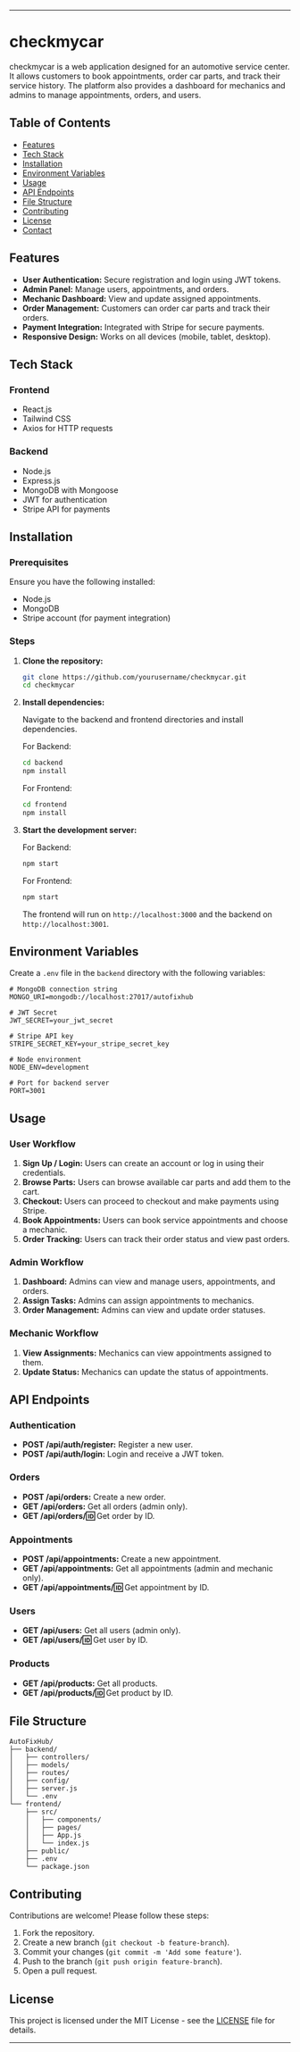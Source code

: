 
---

# checkmycar

checkmycar is a web application designed for an automotive service center. It allows customers to book appointments, order car parts, and track their service history. The platform also provides a dashboard for mechanics and admins to manage appointments, orders, and users.

## Table of Contents

- [Features](#features)
- [Tech Stack](#tech-stack)
- [Installation](#installation)
- [Environment Variables](#environment-variables)
- [Usage](#usage)
- [API Endpoints](#api-endpoints)
- [File Structure](#file-structure)
- [Contributing](#contributing)
- [License](#license)
- [Contact](#contact)

## Features

- **User Authentication:** Secure registration and login using JWT tokens.
- **Admin Panel:** Manage users, appointments, and orders.
- **Mechanic Dashboard:** View and update assigned appointments.
- **Order Management:** Customers can order car parts and track their orders.
- **Payment Integration:** Integrated with Stripe for secure payments.
- **Responsive Design:** Works on all devices (mobile, tablet, desktop).

## Tech Stack

### Frontend
- React.js
- Tailwind CSS
- Axios for HTTP requests

### Backend
- Node.js
- Express.js
- MongoDB with Mongoose
- JWT for authentication
- Stripe API for payments

## Installation

### Prerequisites

Ensure you have the following installed:
- Node.js
- MongoDB
- Stripe account (for payment integration)

### Steps

1. **Clone the repository:**
   ```bash
   git clone https://github.com/yourusername/checkmycar.git
   cd checkmycar
   ```

2. **Install dependencies:**

   Navigate to the backend and frontend directories and install dependencies.

   For Backend:
   ```bash
   cd backend
   npm install
   ```

   For Frontend:
   ```bash
   cd frontend
   npm install
   ```

3. **Start the development server:**

   For Backend:
   ```bash
   npm start
   ```

   For Frontend:
   ```bash
   npm start
   ```

   The frontend will run on `http://localhost:3000` and the backend on `http://localhost:3001`.

## Environment Variables

Create a `.env` file in the `backend` directory with the following variables:

```env
# MongoDB connection string
MONGO_URI=mongodb://localhost:27017/autofixhub

# JWT Secret
JWT_SECRET=your_jwt_secret

# Stripe API key
STRIPE_SECRET_KEY=your_stripe_secret_key

# Node environment
NODE_ENV=development

# Port for backend server
PORT=3001
```

## Usage

### User Workflow
1. **Sign Up / Login:** Users can create an account or log in using their credentials.
2. **Browse Parts:** Users can browse available car parts and add them to the cart.
3. **Checkout:** Users can proceed to checkout and make payments using Stripe.
4. **Book Appointments:** Users can book service appointments and choose a mechanic.
5. **Order Tracking:** Users can track their order status and view past orders.

### Admin Workflow
1. **Dashboard:** Admins can view and manage users, appointments, and orders.
2. **Assign Tasks:** Admins can assign appointments to mechanics.
3. **Order Management:** Admins can view and update order statuses.

### Mechanic Workflow
1. **View Assignments:** Mechanics can view appointments assigned to them.
2. **Update Status:** Mechanics can update the status of appointments.

## API Endpoints

### Authentication
- **POST /api/auth/register:** Register a new user.
- **POST /api/auth/login:** Login and receive a JWT token.

### Orders
- **POST /api/orders:** Create a new order.
- **GET /api/orders:** Get all orders (admin only).
- **GET /api/orders/:id:** Get order by ID.

### Appointments
- **POST /api/appointments:** Create a new appointment.
- **GET /api/appointments:** Get all appointments (admin and mechanic only).
- **GET /api/appointments/:id:** Get appointment by ID.

### Users
- **GET /api/users:** Get all users (admin only).
- **GET /api/users/:id:** Get user by ID.

### Products
- **GET /api/products:** Get all products.
- **GET /api/products/:id:** Get product by ID.

## File Structure

```
AutoFixHub/
├── backend/
│   ├── controllers/
│   ├── models/
│   ├── routes/
│   ├── config/
│   ├── server.js
│   └── .env
└── frontend/
    ├── src/
    │   ├── components/
    │   ├── pages/
    │   ├── App.js
    │   └── index.js
    ├── public/
    ├── .env
    └── package.json
```

## Contributing

Contributions are welcome! Please follow these steps:
1. Fork the repository.
2. Create a new branch (`git checkout -b feature-branch`).
3. Commit your changes (`git commit -m 'Add some feature'`).
4. Push to the branch (`git push origin feature-branch`).
5. Open a pull request.

## License

This project is licensed under the MIT License - see the [LICENSE](LICENSE) file for details.

---

